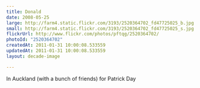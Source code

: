 ```yaml
---
title: Donald
date: 2008-05-25
large: http://farm4.static.flickr.com/3193/2520364702_fd47725025_b.jpg
small: http://farm4.static.flickr.com/3193/2520364702_fd47725025_s.jpg
flickrUrl: http://www.flickr.com/photos/pftqg/2520364702/
photoId: "2520364702"
createdAt: 2011-01-31 10:00:08.533559
updatedAt: 2011-01-31 10:00:08.533559
layout: decade-image

---
```

In Auckland (with a bunch of friends) for Patrick Day
